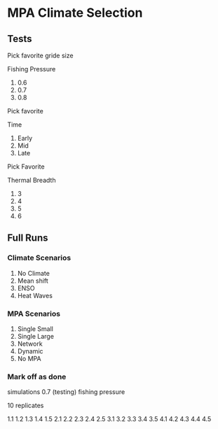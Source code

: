 # MPA Climate Selection


## Tests

Pick favorite gride size

Fishing Pressure
1. 0.6
2. 0.7
3. 0.8

Pick favorite

Time
1. Early
2. Mid
3. Late

Pick Favorite

Thermal Breadth
1. 3
2. 4
3. 5
4. 6

## Full Runs

### Climate Scenarios

1. No Climate
2. Mean shift
3. ENSO
4. Heat Waves

### MPA Scenarios

1. Single Small
2. Single Large
3. Network
4. Dynamic
5. No MPA 

### Mark off as done

simulations 0.7 (testing) fishing pressure

10 replicates 

1.1
1.2
1.3
1.4
1.5
2.1
2.2
2.3
2.4
2.5
3.1
3.2
3.3
3.4
3.5
4.1
4.2
4.3
4.4
4.5
